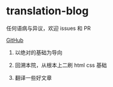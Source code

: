 # translation-blog
任何语病与异议，欢迎 issues 和 PR

[GitHub](https://github.com/JamieMaple/translation-blog)

1. 以绝对的基础为导向

1. 回溯本院，从根本上二刷 html css 基础

1. 翻译一些好文章
